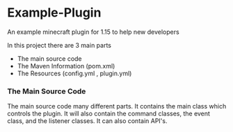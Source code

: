 # Example-Plugin
An example minecraft plugin for 1.15 to help new developers

In this project there are 3 main parts
* The main source code
* The Maven Information (pom.xml)
* The Resources (config.yml , plugin.yml)

### The Main Source Code
The main source code many different parts. It contains the main class which controls the plugin.
It will also contain the command classes, the event class, and the listener classes. It can also contain API's.
